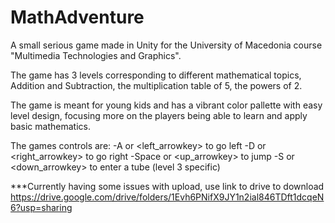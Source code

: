 # MathAdventure
A small serious game made in Unity for the University of Macedonia course "Multimedia Technologies and Graphics".

The game has 3 levels corresponding to different mathematical topics, Addition and Subtraction, the multiplication table of 5, the powers of 2.

The game is meant for young kids and has a vibrant color pallette with easy level design, focusing more on the players being able to learn and apply basic mathematics.

The games controls are:
  -A or <left_arrowkey>  to go left
  -D or <right_arrowkey> to go right
  -Space or <up_arrowkey> to jump
  -S or <down_arrowkey> to enter a tube (level 3 specific)

***Currently having some issues with upload, use link to drive to download
https://drive.google.com/drive/folders/1Evh6PNifX9JY1n2ial846TDft1dcqeN6?usp=sharing
